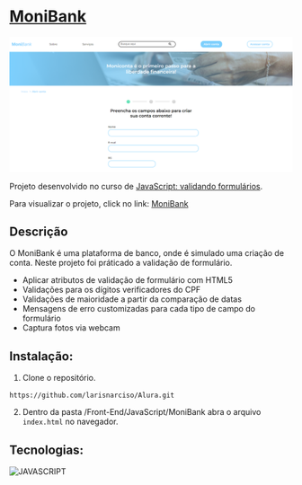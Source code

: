 # [MoniBank](https://larisnarciso.github.io/Alura/Front-End/JavaScript/MoniBank/index.html)

![MoniBank](./img/moniBank.png)

Projeto desenvolvido no curso de [JavaScript: validando formulários](https://cursos.alura.com.br/course/javascript-validando-formularios).

Para visualizar o projeto, click no link: [MoniBank](https://larisnarciso.github.io/Alura/Front-End/JavaScript/MoniBank/index.html)

## Descrição

O MoniBank é uma plataforma de banco, onde é simulado uma criação de conta. Neste projeto foi práticado a validação de formulário.

- Aplicar atributos de validação de formulário com HTML5
- Validações para os dígitos verificadores do CPF
- Validações de maioridade a partir da comparação de datas
- Mensagens de erro customizadas para cada tipo de campo do formulário
- Captura fotos via webcam

## Instalação:

1. Clone o repositório.

```
https://github.com/larisnarciso/Alura.git
```

2. Dentro da pasta /Front-End/JavaScript/MoniBank abra o arquivo `index.html` no navegador.

## Tecnologias:

![JAVASCRIPT](https://img.shields.io/badge/javascript-%2320232a.svg?style=for-the-badge&logo=javascript&logoColor=%)
